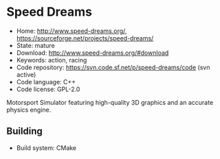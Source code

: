 # Speed Dreams

- Home: http://www.speed-dreams.org/, https://sourceforge.net/projects/speed-dreams/
- State: mature
- Download: http://www.speed-dreams.org/#download
- Keywords: action, racing
- Code repository: https://svn.code.sf.net/p/speed-dreams/code (svn active)
- Code language: C++
- Code license: GPL-2.0

Motorsport Simulator featuring high-quality 3D graphics and an accurate physics engine.

## Building

- Build system: CMake
